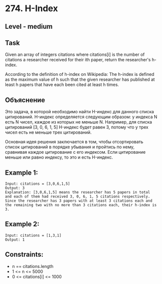 # 274. H-Index


## Level - medium


## Task
Given an array of integers citations where citations[i] is the number of citations a researcher received for their ith paper, 
return the researcher's h-index.

According to the definition of h-index on Wikipedia: 
The h-index is defined as the maximum value of h such that the given researcher has published at least h papers that have each been cited at least h times.


## Объяснение
Это задача, в которой необходимо найти H-индекс для данного списка цитирований. 
H-индекс определяется следующим образом: у индекса N есть N чисел, каждое из которых не меньше N. 
Например, для списка цитирований [3, 0, 6, 1, 5] H-индекс будет равен 3, потому что у трех чисел есть не меньше трех цитирований.

Основная идея решения заключается в том, чтобы отсортировать список цитирований в порядке убывания и пройтись по нему, 
сравнивая каждое цитирование с его индексом. Если цитирование меньше или равно индексу, то это и есть H-индекс.


## Example 1:
````
Input: citations = [3,0,6,1,5]
Output: 3
Explanation: [3,0,6,1,5] means the researcher has 5 papers in total and each of them had received 3, 0, 6, 1, 5 citations respectively.
Since the researcher has 3 papers with at least 3 citations each and the remaining two with no more than 3 citations each, their h-index is 3.
````


## Example 2:
````
Input: citations = [1,3,1]
Output: 1
````


## Constraints:
- n == citations.length
- 1 <= n <= 5000
- 0 <= citations[i] <= 1000